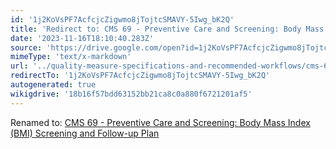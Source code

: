 ```yaml
---
id: '1j2KoVsPF7AcfcjcZigwmo8jTojtcSMAVY-5Iwg_bK2Q'
title: 'Redirect to: CMS 69 - Preventive Care and Screening: Body Mass Index (BMI) Screening and Follow-up Plan'
date: '2023-11-16T18:10:40.283Z'
source: 'https://drive.google.com/open?id=1j2KoVsPF7AcfcjcZigwmo8jTojtcSMAVY-5Iwg_bK2Q'
mimeType: 'text/x-markdown'
url: '../quality-measure-specifications-and-recommended-workflows/cms-69-preventive-care-and-screening-body-mass-index-bmi-screening-and-follow-up-plan.md'
redirectTo: '1j2KoVsPF7AcfcjcZigwmo8jTojtcSMAVY-5Iwg_bK2Q'
autogenerated: true
wikigdrive: '18b16f57bdd63152bb21ca8c0a880f6721201af5'
---
```

Renamed to: [CMS 69 - Preventive Care and Screening: Body Mass Index (BMI) Screening and Follow-up Plan](../quality-measure-specifications-and-recommended-workflows/cms-69-preventive-care-and-screening-body-mass-index-bmi-screening-and-follow-up-plan.md)
